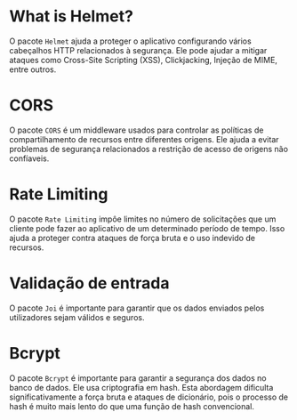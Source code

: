 # What is Helmet?

O pacote `Helmet` ajuda a proteger o aplicativo configurando vários cabeçalhos HTTP relacionados à segurança. Ele pode ajudar a mitigar ataques como Cross-Site Scripting (XSS), Clickjacking, Injeção de MIME, entre outros.

# CORS

O pacote `CORS` é um middleware usados para controlar as políticas de compartilhamento de recursos entre diferentes origens. Ele ajuda a evitar problemas de segurança relacionados a restrição de acesso de origens não confíaveis.

# Rate Limiting

O pacote `Rate Limiting` impôe limites no número de solicitações que um cliente pode fazer ao aplicativo de um determinado período de tempo. Isso ajuda a proteger contra ataques de força bruta e o uso indevido de recursos.

# Validação de entrada

O pacote `Joi` é importante para garantir que os dados enviados pelos utilizadores sejam válidos e seguros.

# Bcrypt

O pacote `Bcrypt` é importante para garantir a segurança dos dados no banco de dados. Ele usa criptografia em hash. Esta abordagem dificulta significativamente a força bruta e ataques de dicionário, pois o processo de hash é muito mais lento do que uma função de hash convencional. 